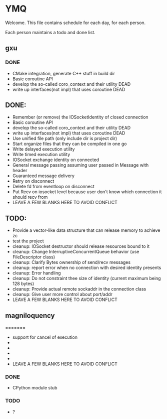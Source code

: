 
# YMQ

Welcome. This file contains schedule for each day, for each person.

Each person maintains a todo and done list.

## gxu

### DONE

- CMake integration, generate C++ stuff in build dir
- Basic coroutine API
- develop the so-called coro_context and their utility DEAD
- write up interfaces(not impl) that uses coroutine DEAD

## DONE:
 - Remember (or remove) the IOSocketIdentity of closed connection
 - Basic coroutine API
 - develop the so-called coro_context and their utility DEAD
 - write up interfaces(not impl) that uses coroutine DEAD
 - Use unified file path (only include dir is project dir)
 - Start organize files that they can be compiled in one go
 - Write delayed execution utility
 - Write timed execution utility
 - IOSocket exchange identity on connected
 - General message passing assuming user passed in Message with header
 - Guaranteed message delivery
 - Retry on disconnect 
 - Delete fd from eventloop on disconnect
 - Put Recv on iosocket level because user don't know which connection it should recv from
 - LEAVE A FEW BLANKS HERE TO AVOID CONFLICT

## TODO:
 - Provide a vector-like data structure that can release memory to achieve zc
 - test the project
 - cleanup: IOSocket destructor should release resources bound to it
 - cleanup: Change InterruptiveConcurrentQueue behavior (use FileDescriptor class)
 - cleanup: Clarify Bytes ownership of send/recv messages
 - cleanup: report error when no connection with desired identity presents
 - cleanup: Error handling
 - cleanup: Do not constraint thee size of identity (current maximum being 128 bytes)
 - cleanup: Provide actual remote sockaddr in the connection class
 - cleanup: Give user more control about port/addr
 - LEAVE A FEW BLANKS HERE TO AVOID CONFLICT


## magniloquency
=======
 - support for cancel of execution
 -
 -
 -
 -
 - LEAVE A FEW BLANKS HERE TO AVOID CONFLICT


### DONE

- CPython module stub

### TODO

- ?
